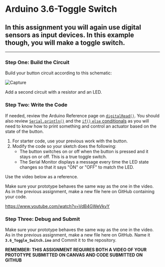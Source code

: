 # Arduino 3.6-Toggle Switch
## In this assignment you will again use digital sensors as input devices.  In this example though, you will make a toggle switch.

---

### Step One: Build the Circuit

Build your button circuit according to this schematic:

![Capture](https://user-images.githubusercontent.com/22602103/225357434-ab899c14-9027-4bbb-b78a-b80a8234c9cf.PNG)

Add a second circuit with a resistor and an LED.

### Step Two: Write the Code

If needed, review the Arduino Reference page on [`digitalRead()`](https://www.arduino.cc/reference/en/language/functions/digital-io/digitalread/).  You should also review [`Serial.println()`](https://www.arduino.cc/reference/en/language/functions/communication/serial/println/) and the [`if()` `else` conditionals](https://www.arduino.cc/reference/en/language/structure/control-structure/if/) as you will need to know how to print something and control an actuator based on the state of the button.

1. For starter code, use your previous work with the button.
2. Modify the code so your sketch does the following:
    - The button switches on or off when the button is pressed and it stays on or off.  This is a true toggle switch.
    - The Serial Monitor displays a message every time the LED state changes so that it says "ON" or "OFF" to match the LED.

Use the video below as a reference.

Make sure your prototype behaves the same way as the one in the video. As in the previous assignment, make a new file here on GitHub containing your code.

https://www.youtube.com/watch?v=VdB4GWeVkvY

### Step Three: Debug and Submit

Make sure your prototype behaves the same way as the one in the video.  As in the previous assignment, make a new file here on GitHub.  Name it **`3.6_Toggle_Switch.ino`** and Commit it to the repository.

**REMEMBER: THIS ASSIGNMENT REQUIRES BOTH A VIDEO OF YOUR PROTOTYPE SUBMITTED ON CANVAS AND CODE SUBMITTED ON GITHUB**
